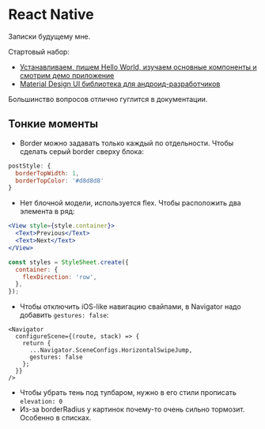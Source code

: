 # React Native
Записки будущему мне.

Стартовый набор:
* [Устанавливаем, пишем Hello World, изучаем основные компоненты и смотрим демо приложение ](https://facebook.github.io/react-native/docs/getting-started.html)
* [Material Design UI библиотека для андроид-разработчиков](https://github.com/react-native-material-design/react-native-material-design)

Большинство вопросов отлично гуглится в документации.
 
## Тонкие моменты
* Border можно задавать только каждый по отдельности. Чтобы сделать серый border сверху блока:
```js
postStyle: {
  borderTopWidth: 1,
  borderTopColor: '#d8d8d8'
}
```
* Нет блочной модели, используется flex. Чтобы расположить два элемента в ряд:
```jsx
<View style={style.container}>
  <Text>Previous</Text>
  <Text>Next</Text>
</View>

const styles = StyleSheet.create({
  container: {
    flexDirection: 'row',
  },
});
```
* Чтобы отключить iOS-like навигацию свайпами, в Navigator надо добавить `gestures: false`:
```
<Navigator
  configureScene={(route, stack) => {
    return {
      ...Navigator.SceneConfigs.HorizontalSwipeJump,
      gestures: false
    };
  }}
/>
```
* Чтобы убрать тень под тулбаром, нужно в его стили прописать `elevation: 0`
* Из-за borderRadius у картинок почему-то очень сильно тормозит. Особенно в списках.
